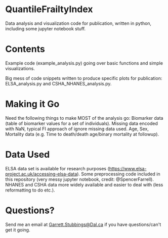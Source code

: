 # QuantileFrailtyIndex
Data analysis and visualization code for publication, written in python, including some jupyter notebook stuff.

# Contents
Example code (example_analysis.py) going over basic functions and simple visualizations.

Big mess of code snippets written to produce specific plots for publication: ELSA_analysis.py and CSHA_NHANES_analysis.py.

# Making it Go
Need the following things to make MOST of the analysis go:
    Biomarker data (table of biomarker values for a set of individuals).
        Missing data encoded with NaN, typical FI approach of ignore missing data used.
    Age, Sex, Mortality data (e.g. Time to death/death age/binary mortality at followup).
    
# Data Used
ELSA data set is available for research purposes (https://www.elsa-project.ac.uk/accessing-elsa-data).
Some preprocessing code included in this repository (very messy jupyter notebook, credit: @SpencerFarrell).
NHANES and CSHA data more widely available and easier to deal with (less reformatting to do etc.).

# Questions?
Send me an email at Garrett.Stubbings@Dal.ca if you have questions/can't get it going.
